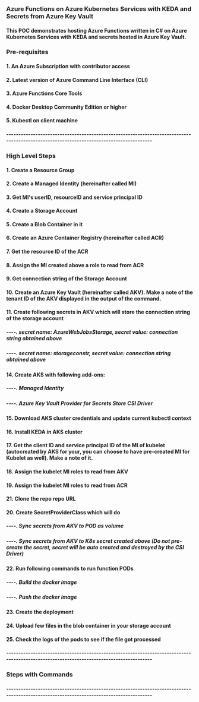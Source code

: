 ### Azure Functions on Azure Kubernetes Services with KEDA and Secrets from Azure Key Vault
#### This POC demonstrates hosting Azure Functions written in C# on Azure Kubernetes Services with KEDA and secrets hosted in Azure Key Vault.
### Pre-requisites
#### 1. An Azure Subscription with contributor access
#### 2. Latest version of Azure Command Line Interface (CLI)
#### 3. Azure Functions Core Tools
#### 4. Docker Desktop Community Edition or higher
#### 5. Kubectl on client machine
#### ----------------------------------------------------------------------------------------------------------------------------------------
### High Level Steps
#### 1. Create a Resource Group
#### 2. Create a Managed Identity (hereinafter called MI)
#### 3. Get MI's userID, resourceID and service principal ID
#### 4. Create a Storage Account
#### 5. Create a Blob Container in it
#### 6. Create an Azure Container Registry (hereinafter called ACR)
#### 7. Get the resource ID of the ACR
#### 8. Assign the MI created above a role to read from ACR
#### 9. Get connection string of the Storage Account
#### 10. Create an Azure Key Vault (hereinafter called AKV). Make a note of the tenant ID of the AKV displayed in the output of the command.
#### 11. Create following secrets in AKV which will store the connection string of the storage account
##### ----. secret name: AzureWebJobsStorage, secret value: connection string obtained above
##### ----. secret name: storageconstr, secret value: connection string obtained above
#### 14. Create AKS with following add-ons:
##### ----. Managed Identity
##### ----. Azure Key Vault Provider for Secrets Store CSI Driver
#### 15. Download AKS cluster credentials and update current kubectl context
#### 16. Install KEDA in AKS cluster
#### 17. Get the client ID and service principal ID of the MI of kubelet (autocreated by AKS for your, you can choose to have pre-created MI for Kubelet as well). Make a note of it.
#### 18. Assign the kubelet MI roles to read from AKV
#### 19. Assign the kubelet MI roles to read from ACR
#### 21. Clone the repo repo URL
#### 20. Create SecretProviderClass which will do
##### ----. Sync secrets from AKV to POD as volume
##### ----. Sync secrets from AKV to K8s secret created above (Do not pre-create the secret, secret will be auto created and destroyed by the CSI Driver)
#### 22. Run following commands to run function PODs
##### ----. Build the docker image
##### ----. Push the docker image
#### 23. Create the deployment
#### 24. Upload few files in the blob container in your storage account
#### 25. Check the logs of the pods to see if the file got processed
#### ----------------------------------------------------------------------------------------------------------------------------------------
### Steps with Commands
#### ----------------------------------------------------------------------------------------------------------------------------------------
